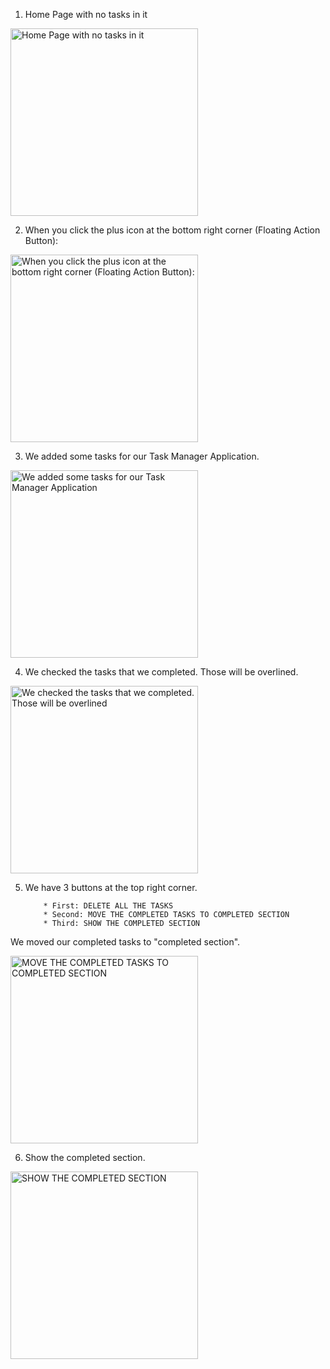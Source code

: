 1. Home Page with no tasks in it

<img src="https://github.com/akkaya1/Task-Manager-App-with-Flutter/blob/main/screenshots/1.png" alt="Home Page with no tasks in it" width="300"/>

2. When you click the plus icon at the bottom right corner (Floating Action Button):

<img src="https://github.com/akkaya1/Task-Manager-App-with-Flutter/blob/main/screenshots/2.png" alt="When you click the plus icon at the bottom right corner (Floating Action Button):" width="300"/>

3. We added some tasks for our Task Manager Application.

<img src="https://github.com/akkaya1/Task-Manager-App-with-Flutter/blob/main/screenshots/3.png" alt="We added some tasks for our Task Manager Application" width="300"/>

4. We checked the tasks that we completed. Those will be overlined.

<img src="https://github.com/akkaya1/Task-Manager-App-with-Flutter/blob/main/screenshots/4.png" alt="We checked the tasks that we completed. Those will be overlined" width="300"/>

5. We have 3 buttons at the top right corner.
   
           * First: DELETE ALL THE TASKS
           * Second: MOVE THE COMPLETED TASKS TO COMPLETED SECTION
           * Third: SHOW THE COMPLETED SECTION

We moved our completed tasks to "completed section".

<img src="https://github.com/akkaya1/Task-Manager-App-with-Flutter/blob/main/screenshots/5.png" alt="MOVE THE COMPLETED TASKS TO COMPLETED SECTION" width="300"/>

6. Show the completed section.

<img src="https://github.com/akkaya1/Task-Manager-App-with-Flutter/blob/main/screenshots/6.png" alt="SHOW THE COMPLETED SECTION" width="300"/>
